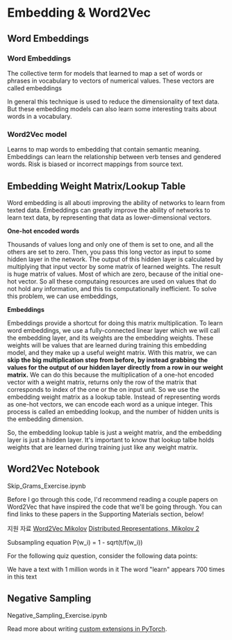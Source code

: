 # Embedding & Word2Vec


## Word Embeddings


### Word Embeddings

The collective term for models that learned to map a set of words or phrases in vocabulary to vectors of numerical values.  These vectors are called embeddings 

In general this technique is used to reduce the dimensionality of text data. But these embedding models can also learn some interesting traits about words in a vocabulary.

### Word2Vec model
Learns to map words to embedding that contain semantic meaning. Embeddings can learn the relationship between verb tenses and gendered words. Risk is biased or incorrect mappings from source text. 



## Embedding Weight Matrix/Lookup Table

Word embedding is all abouti improving the ability of networks to learn from texted data. Embeddings can greatly improve the ability of networks to learn text data, by representing that data as lower-dimensional vectors. 

__One-hot encoded words__

Thousands of values long  and only one of them is set to one, and all the others are set to zero. 
Then, you pass this long vector as input to some hidden layer in the network. The output of this hidden layer is calculated by multiplying that input vector by some matrix of learned weights. The result is huge matrix of values. Most of which are zero, because of the initial one-hot vector. So all these computaing resources are used on values that do not hold any information, and this tis computationally inefficient.  To solve this problem, we can use embeddings, 

__Embeddings__

Embeddings provide a shortcut for doing this matrix multiplication. To learn word embeddings, we use a fully-connected linear layer which we will call the embedding layer, and its weights are the embedding weights. These weights will be values that are learned during training this embedding model, and they make up a useful weight matrix. With this matrix, we can __skip the big multiplication step from before, by instead grabbing the values for the output of our hidden layer directly from a row in our weight matrix.__ We can do this because the multiplication of a one-hot encoded vector with a weight matrix, returns only the row of the matrix that corresponds to index of the one or the on input unit.
So we use the embedding weight matrix as a lookup table. Instead of representing words as one-hot vectors, we can encode each word as a unique integer. This process is called an embedding lookup, and  the number of hidden units is the embedding dimension.

So, the embedding lookup table is just a weight matrix, and the embedding layer is just a hidden layer.
It's important to know that lookup talbe holds weights that are learned during training just like any weight matrix. 


## Word2Vec Notebook

Skip_Grams_Exercise.ipynb

Before I go through this code, I'd recommend reading a couple papers on Word2Vec that have inspired the code that we'll be going through. You can find links to these papers in the Supporting Materials section, below!

지원 자료
 [Word2Vec Mikolov](https://s3.amazonaws.com/video.udacity-data.com/topher/2018/October/5bc56d28_word2vec-mikolov/word2vec-mikolov.pdf)
 [Distributed Representations, Mikolov 2](https://s3.amazonaws.com/video.udacity-data.com/topher/2018/October/5bc56da8_distributed-representations-mikolov2/distributed-representations-mikolov2.pdf)



Subsampling equation
P(w_i) = 1 - sqrt(t/f(w_i))

For the following quiz question, consider the following data points:

We have a text with 1 million words in it
The word "learn" appears 700 times in this text



## Negative Sampling

Negative_Sampling_Exercise.ipynb





Read more about writing [custom extensions in PyTorch](https://pytorch.org/docs/master/notes/extending.html).

















